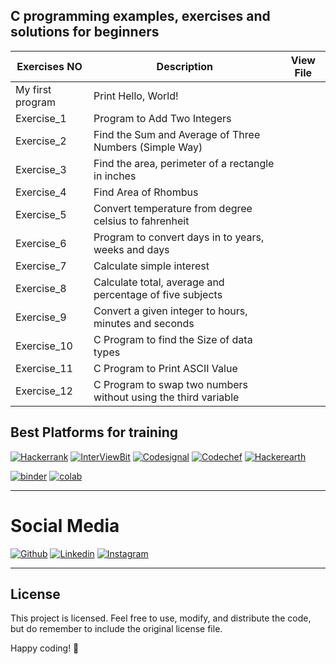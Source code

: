 ## C programming examples, exercises and solutions for beginners


| **Exercises NO** | **Description**                                                | **View File** |
|------------------|----------------------------------------------------------------|---------------|
| My first program | Print Hello, World!                                            |               |
| Exercise_1       | Program to Add Two Integers                                    |               |
| Exercise_2       | Find the Sum and Average of Three Numbers (Simple Way)         |               |
| Exercise_3       | Find the area, perimeter of a rectangle in inches              |               |
| Exercise_4       | Find Area of Rhombus                                           |               |
| Exercise_5       | Convert temperature from degree celsius to fahrenheit          |               |
| Exercise_6       | Program to convert days in to years, weeks and days            |               |
| Exercise_7       | Calculate simple interest                                      |               |
| Exercise_8       | Calculate total, average and percentage of five subjects       |               |
| Exercise_9       | Convert a given integer to hours, minutes and seconds          |               |
| Exercise_10      | C Program to find the Size of data types                       |               |
| Exercise_11      | C Program to Print ASCII Value                                 |               |
| Exercise_12      | C Program to swap two numbers without using the third variable |               |




## Best Platforms for training

[![Hackerrank](https://img.shields.io/badge/-hackerrank-7cfc00?style=flat&labelColor=7cfc00&logo=hackerrank&logoColor=white)](https://www.hackerrank.com/dashboard)	
[![InterViewBit](https://img.shields.io/badge/-Interviewbit-87ceeb?style=flat&labelColor=87ceeb&logo=Interviewbit&logoColor=white)](https://www.interviewbit.com/practice/)
[![Codesignal](https://img.shields.io/badge/codesignal-blue.svg)](https://app.codesignal.com/login)	
[![Codechef](https://img.shields.io/badge/-Codechef-909090?style=flat&labelColor=909090&logo=Codechef&logoColor=white)](https://www.codechef.com/#students)
[![Hackerearth](https://img.shields.io/badge/hackerearth-purple.svg)](https://www.hackerearth.com/for-developers/)	


<p align="left"> 
<a href="https://mybinder.org/"><img src="https://mybinder.org/badge_logo.svg" alt="binder"/></a>
<a href="https://colab.research.google.com/github/"><img src="https://colab.research.google.com/assets/colab-badge.svg" alt="colab"/></a>
</p>     
 
---

# Social Media #
[![Github](https://img.shields.io/badge/-Github-000?style=flat&logo=Github&logoColor=white)](https://github.com/azharbinsagar/)
[![Linkedin](https://img.shields.io/badge/-LinkedIn-blue?style=flat&logo=Linkedin&logoColor=white)](https://www.linkedin.com/in/azhar-bin-sagar-123855122/)
[![Instagram](https://img.shields.io/badge/-instagram-E1306C?style=flat&logo=instagram&logoColor=white)](https://instagram.com/azharbinsagar?igshid=OGQ5ZDc2ODk2ZA==/)

---

## License

This project is licensed. Feel free to use, modify, and distribute the code, but do remember to include the original license file.

Happy coding! 🚀
